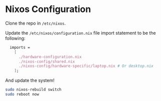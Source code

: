 # Nixos Configuration
Clone the repo in `/etc/nixos`. 

Update the `/etc/nixos/configuration.nix` file import statement to be the following:
```nix
  imports =
    [ 
      ./hardware-configuration.nix
      ./nixos-config/shared.nix
      ./nixos-config/hardware-specific/laptop.nix # Or desktop.nix
    ];
```

And update the system!
```bash
sudo nixos-rebuild switch
sudo reboot now
```